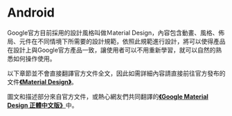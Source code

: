 # Android
Google官方目前採用的設計風格叫做Ｍaterial Design，內容包含動畫、風格、佈局、元件在不同情境下所需要的設計規範，依照此規範進行設計，將可以使得產品在設計上與Google官方產品一致，讓使用者可以不用重新學習，就可以自然的熟悉如何操作使用。

以下章節並不會直接翻譯官方文件全文，因此如需詳細內容請直接前往官方發布的文件[**《Material Design》**](https://www.google.com/design/spec/material-design/introduction.html)。

圖文和描述部分來自官方文件，或熱心網友們共同翻譯的[**《Google Material Design 正體中文版》**](https://www.google.com/design/spec/material-design/introduction.html)中。